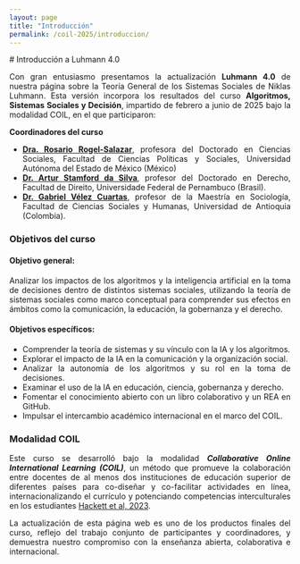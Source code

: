 ```yaml
---
layout: page
title: "Introducción"
permalink: /coil-2025/introduccion/
---
```


<div style="text-align: justify;" markdown="1">
# Introducción a Luhmann 4.0

Con gran entusiasmo presentamos la actualización **Luhmann 4.0** de nuestra página sobre la Teoría General de los Sistemas Sociales de Niklas Luhmann. Esta versión incorpora los resultados del curso **Algoritmos, Sistemas Sociales y Decisión**, impartido de febrero a junio de 2025 bajo la modalidad COIL, en el que participaron:

**Coordinadores del curso**  
- [**Dra. Rosario Rogel-Salazar**](https://rosariorogel.net/), profesora del Doctorado en Ciencias Sociales, Facultad de Ciencias Políticas y Sociales, Universidad Autónoma del Estado de México (México)   
- [**Dr. Artur Stamford da Silva**](https://sigaa.ufpe.br/sigaa/public/docente/portal.jsf?siape=3215159), profesor del Doctorado en Derecho, Facultad de Direito, Universidade Federal de Pernambuco (Brasil).
- [**Dr. Gabriel Vélez Cuartas**](https://ciics.casagrande.edu.ec/phd-gabriel-velez-cuartas/), profesor de la Maestría en Sociología, Facultad de Ciencias Sociales y Humanas, Universidad de Antioquia (Colombia).

### Objetivos del curso
#### Objetivo general:
Analizar los impactos de los algoritmos y la inteligencia artificial en la toma de decisiones dentro de distintos sistemas sociales, utilizando la teoría de sistemas sociales como marco conceptual para comprender sus efectos en ámbitos como la comunicación, la educación, la gobernanza y el derecho.   

#### Objetivos específicos:
- Comprender la teoría de sistemas y su vínculo con la IA y los algoritmos.  
- Explorar el impacto de la IA en la comunicación y la organización social.  
- Analizar la autonomía de los algoritmos y su rol en la toma de decisiones.  
- Examinar el uso de la IA en educación, ciencia, gobernanza y derecho.  
- Fomentar el conocimiento abierto con un libro colaborativo y un REA en GitHub.  
- Impulsar el intercambio académico internacional en el marco del COIL.   

### Modalidad COIL  
Este curso se desarrolló bajo la modalidad ***Collaborative Online International Learning (COIL)***, un método que promueve la colaboración entre docentes de al menos dos instituciones de educación superior de diferentes países para co-diseñar y co-facilitar actividades en línea, internacionalizando el currículo y potenciando competencias interculturales en los estudiantes [Hackett et al, 2023](https://doi.org/10.1007/s11528-024-01000-w).  

La actualización de esta página web es uno de los productos finales del curso, reflejo del trabajo conjunto de participantes y coordinadores, y demuestra nuestro compromiso con la enseñanza abierta, colaborativa e internacional.  
</div>
